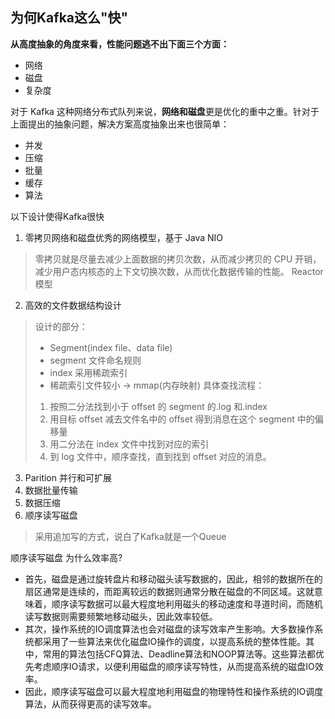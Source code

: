 ## 为何Kafka这么"快"

**从高度抽象的角度来看，性能问题逃不出下面三个方面：**
- 网络 
- 磁盘 
- 复杂度

对于 Kafka 这种网络分布式队列来说，**网络和磁盘**更是优化的重中之重。针对于上面提出的抽象问题，解决方案高度抽象出来也很简单：
- 并发 
- 压缩 
- 批量 
- 缓存 
- 算法

以下设计使得Kafka很快 
1. 零拷贝网络和磁盘优秀的网络模型，基于 Java NIO 
> 零拷贝就是尽量去减少上面数据的拷贝次数，从而减少拷贝的 CPU 开销，减少用户态内核态的上下文切换次数，从而优化数据传输的性能。 
> Reactor 模型
2. 高效的文件数据结构设计
> 设计的部分：
> - Segment(index file、data file)
> - segment 文件命名规则
> - index 采用稀疏索引
> - 稀疏索引文件较小 -> mmap(内存映射)
> 具体查找流程：
> 1. 按照二分法找到小于 offset 的 segment 的.log 和.index
> 2. 用目标 offset 减去文件名中的 offset 得到消息在这个 segment 中的偏移量
> 3. 用二分法在 index 文件中找到对应的索引
> 4. 到 log 文件中，顺序查找，直到找到 offset 对应的消息。
3. Parition 并行和可扩展 
4. 数据批量传输 
5. 数据压缩 
6. 顺序读写磁盘 
> 采用追加写的方式，说白了Kafka就是一个Queue

顺序读写磁盘 为什么效率高?
- 首先，磁盘是通过旋转盘片和移动磁头读写数据的，因此，相邻的数据所在的扇区通常是连续的，而距离较远的数据则通常分散在磁盘的不同区域。这就意味着，顺序读写数据可以最大程度地利用磁头的移动速度和寻道时间，而随机读写数据则需要频繁地移动磁头，因此效率较低。
- 其次，操作系统的IO调度算法也会对磁盘的读写效率产生影响。大多数操作系统都采用了一些算法来优化磁盘IO操作的调度，以提高系统的整体性能。其中，常用的算法包括CFQ算法、Deadline算法和NOOP算法等。这些算法都优先考虑顺序IO请求，以便利用磁盘的顺序读写特性，从而提高系统的磁盘IO效率。
- 因此，顺序读写磁盘可以最大程度地利用磁盘的物理特性和操作系统的IO调度算法，从而获得更高的读写效率。

